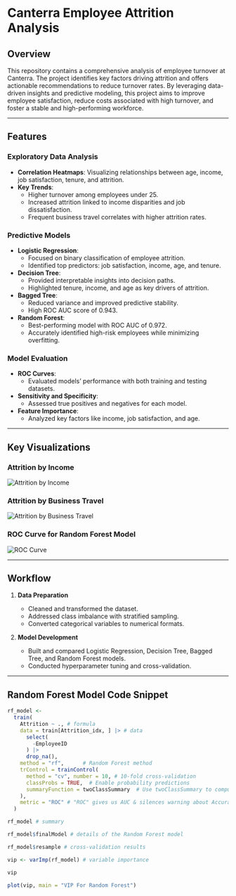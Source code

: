 # Canterra Employee Attrition Analysis

## Overview
This repository contains a comprehensive analysis of employee turnover at Canterra. The project identifies key factors driving attrition and offers actionable recommendations to reduce turnover rates. By leveraging data-driven insights and predictive modeling, this project aims to improve employee satisfaction, reduce costs associated with high turnover, and foster a stable and high-performing workforce.

---

## Features

### **Exploratory Data Analysis**
- **Correlation Heatmaps**: Visualizing relationships between age, income, job satisfaction, tenure, and attrition.
- **Key Trends**:
  - Higher turnover among employees under 25.
  - Increased attrition linked to income disparities and job dissatisfaction.
  - Frequent business travel correlates with higher attrition rates.

### **Predictive Models**
- **Logistic Regression**:
  - Focused on binary classification of employee attrition.
  - Identified top predictors: job satisfaction, income, age, and tenure.
- **Decision Tree**:
  - Provided interpretable insights into decision paths.
  - Highlighted tenure, income, and age as key drivers of attrition.
- **Bagged Tree**:
  - Reduced variance and improved predictive stability.
  - High ROC AUC score of 0.943.
- **Random Forest**:
  - Best-performing model with ROC AUC of 0.972.
  - Accurately identified high-risk employees while minimizing overfitting.

### **Model Evaluation**
- **ROC Curves**:
  - Evaluated models’ performance with both training and testing datasets.
- **Sensitivity and Specificity**:
  - Assessed true positives and negatives for each model.
- **Feature Importance**:
  - Analyzed key factors like income, job satisfaction, and age.

---

## Key Visualizations
### Attrition by Income
![Attrition by Income](images/attrition_by_income.png)

### Attrition by Business Travel
![Attrition by Business Travel](images/attrition_by_travel.png)

### ROC Curve for Random Forest Model
![ROC Curve](images/roc_curve_random_forest.png)

---

## Workflow

1. **Data Preparation**
   - Cleaned and transformed the dataset.
   - Addressed class imbalance with stratified sampling.
   - Converted categorical variables to numerical formats.

2. **Model Development**
   - Built and compared Logistic Regression, Decision Tree, Bagged Tree, and Random Forest models.
   - Conducted hyperparameter tuning and cross-validation.

---

## Random Forest Model Code Snippet
```r
rf_model <- 
  train(
    Attrition ~ ., # formula
    data = train[Attrition_idx, ] |> # data
      select(
        -EmployeeID
      ) |>
      drop_na(),
    method = "rf",      # Random Forest method
    trControl = trainControl(
      method = "cv", number = 10, # 10-fold cross-validation
      classProbs = TRUE,  # Enable probability predictions
      summaryFunction = twoClassSummary  # Use twoClassSummary to compute AUC
    ),
    metric = "ROC" # "ROC" gives us AUC & silences warning about Accuracy
  )

rf_model # summary

rf_model$finalModel # details of the Random Forest model

rf_model$resample # cross-validation results

vip <- varImp(rf_model) # variable importance

vip

plot(vip, main = "VIP For Random Forest")
